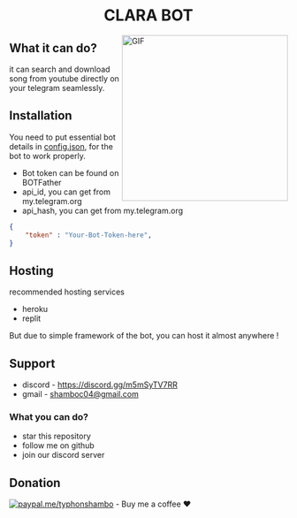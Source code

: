## <h1  align = "center"> CLARA BOT </h1>

<img align="right" alt="GIF" src="https://i.imgur.com/a2Vbgxt.png" width="300"/>

## What it can  do?

it can search and download song from youtube directly on your telegram seamlessly.



## Installation 
You need to put essential bot details in [config.json]("https://github.com/typhonshambo/Clara-Music-Bot-Telegram/blob/main/config.json"), for the bot to work properly.

- Bot token can be found on BOTFather
- api_id, you can get from my.telegram.org
- api_hash, you can get from my.telegram.org 

```json
{
    "token" : "Your-Bot-Token-here",
}
```

## Hosting
recommended hosting services 
- heroku
- replit

But due to simple framework of the bot, you can host it almost anywhere ! 

## Support
- discord - https://discord.gg/m5mSyTV7RR
- gmail - shamboc04@gmail.com

### What you can do?
- star this repository
- follow me on github
- join our discord server
## Donation
[![paypal.me/typhonshambo](https://ionicabizau.github.io/badges/paypal.svg)](https://www.paypal.me/typhonshambo) - Buy me a coffee ❤️
